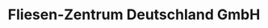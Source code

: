 ---
title: "Fliesen-Zentrum Deutschland GmbH"
url: /suelzetal/fliesen-zentrum-deutschland-gmbh/
shop: Fliesen
---